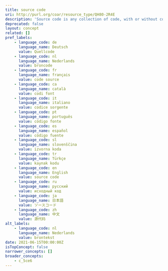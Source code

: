 ```yaml
---
title: source code
uri: http://purl.org/coar/resource_type/QH80-2R4E
description: 'Source code is any collection of code, with or without comments, written using[1] a human-readable programming language, usually as plain text. [Source: https://en.wikipedia.org/wiki/Source_code]'
deprecated: false
layout: concept
related: []
pref_labels:
    - language_code: de
      language_name: Deutsch
      value: Quellcode
    - language_code: nl
      language_name: Nederlands
      value: broncode
    - language_code: fr
      language_name: français
      value: code source
    - language_code: ca
      language_name: català
      value: codi font
    - language_code: it
      language_name: italiano
      value: codice sorgente
    - language_code: pt
      language_name: português
      value: código fonte
    - language_code: es
      language_name: español
      value: código fuente
    - language_code: sl
      language_name: slovenščina
      value: izvorna koda
    - language_code: tr
      language_name: Türkçe
      value: kaynak kodu
    - language_code: en
      language_name: English
      value: source code
    - language_code: ru
      language_name: русский
      value: исходный код
    - language_code: ja
      language_name: 日本語
      value: ソースコード
    - language_code: zh
      language_name: 中文
      value: 源代码
alt_labels:
    - language_code: nl
      language_name: Nederlands
      value: brontekst
date: 2021-06-15T00:00:00Z
isTopConcept: false
narrower_concepts: []
broader_concepts:
    - c_5ce6
---
```


